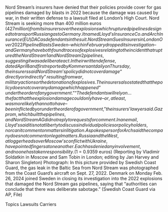 Nord Stream’s insurers have denied that their policies provide cover for gas pipelines damaged by blasts in 2022 because the damage was caused by war, in their written defense to a lawsuit filed at London’s High Court.
Nord Stream is seeking more than 400 million euros ($427 million) from its insurers over the explosions which ruptured pipelines designed to transport Russian gas to Germany.
It named Lloyd’s Insurance Co. and Arch Insurance (EU) DAC as defendants in the suit.
Nord Stream Sues Insurers in London Over 2022 Pipeline Blasts
Sweden – which in February dropped its investigation – and Germany have both found traces of explosives relating to the incident that ruptured the Nord Stream 1 and Nord Stream 2 pipelines, suggesting it was a deliberate act.
In their written defense, dated April 8 and first reported by Kommersant daily on Thursday, the insurers said Nord Stream’s policy did not cover damage “directly or indirectly” resulting from war, military actions or the detonation of explosives.
The insurers also stated that the policy does not cover any damage which happened “under the order of any government.”
“The defendants will rely on … the fact that the explosion damage could only have – or, at least, was more likely than not to have – been inflicted by or under the order of a government,” the insurers’ lawyer said.
Gazprom, which built the pipelines, and Nord Stream AG did not reply to requests for comment.
In an email, Lloyd’s said it is not at liberty to discuss individual policies or policyholders, nor can it comment on matters in litigation.
A spokesperson for Arch said the company does not comment on legal matters.
Russia and the West, at loggerheads over Moscow’s conflict with Ukraine, have pointed fingers at one another. Each has denied any involvement, and no one has taken responsibility.
($1 = 0.9359 euros)
(Reporting by Vladimir Soldatkin in Moscow and Sam Tobin in London; editing by Jan Harvey and Sharon Singleton)
Photograph: In this picture provided by Swedish Coast Guard, the gas leak in the Baltic Sea from Nord Stream was photographed from the Coast Guard’s aircraft on Sept. 27, 2022. Denmark on Monday Feb. 26, 2024 joined Sweden in closing its investigation into the 2022 explosions that damaged the Nord Stream gas pipelines, saying that “authorities can conclude that there was deliberate sabotage.” (Swedish Coast Guard via AP, File)

Topics
Lawsuits
Carriers
